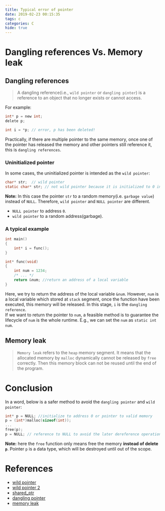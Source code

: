 ```yaml
---
title: Typical error of pointer
date: 2019-02-23 00:15:35
tags: c
categories: C
hide: true
---
```

# Dangling references Vs. Memory leak
## Dangling references
> A dangling reference(i.e., `wild pointer` or `dangling pinter`) is a reference to an object that no longer exists or cannot access.

For example:
```c
int* p = new int;
delete p;

int i = *p; // error, p has been deleted!
```
Practically, if there are multiple pointer to the same memory, once one of the pointer has released the memory and other pointers still reference it, this is `dangling references`.

### Uninitialized pointer
In some cases, the uninitialized pointer is intended as the `wild pointer`:
```c
char* str;  // wild pointer
static char* str; // not wild pointer because it is initialized to 0 in the .bss memory segment
```
**Note:** In this case the pointer `str` to a random memory(i.e. `garbage value`) instead of `NULL`. Therefore, `wild pointer` and `NULL pointer` are different.
- `NULL pointer` to address `0`.
- `wild pointer` to a random address(garbage).


### A typical example
```c
int main()
{
	int* i = func();
}

int* func(void)
{
    int num = 1234;
    /* ... */
    return &num; //return an address of a local variable
}
```
Here, we try to return the address of the local variable `&num`. However, `num` is a local variable which stored at `stack` segment, once the function have been executed, this memory will be released. In this stage, `i` is the `dangling reference`.  
If we want to return the pointer to `num`, a feasible method is to guarantee the lifecycle of `num` is the whole runtime. E.g., we can set the `num` as `static int num`.

## Memory leak
> `Memory leak` refers to the `heap` memory segment. It means that the allocated memory by `malloc` dynamically cannot be released by `free` correctly. Then this memory block can not be reused until the end of the program.

# Conclusion
In a word, below is a safer method to avoid the `dangling pointer` and `wild pointer`:
```c
int* p = NULL; //initialize to address 0 or pointer to valid memory
p = (int*)malloc(sizeof(int));
...
free(p);
p = NULL; // reference to NULL to avoid the later dereference operation of p
```
**Note:** here the `free` function only means free the memory **instead of delete `p`**. Pointer `p` is a data type, which will be destroyed until out of the scope.

# References
- [wild pointer](https://www.cnblogs.com/submarinex/archive/2013/03/02/2940169.html)
- [wild pointer 2](https://www.quora.com/What-is-the-difference-between-a-wild-and-a-dangling-pointer-in-C)
- [shared_ptr](https://www.jianshu.com/p/e4919f1c3a28)
- [dangling pointer](https://stackoverflow.com/questions/5900165/what-is-the-difference-between-garbage-and-dangling-references)
- [memory leak](https://blog.csdn.net/yuxikuo_1/article/details/41326899)
